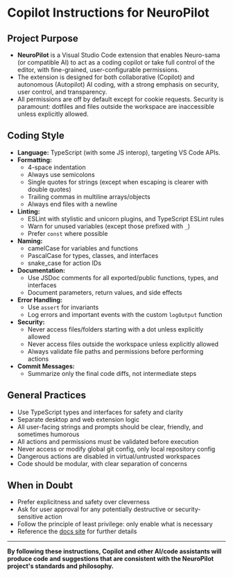 # Copilot Instructions for NeuroPilot

## Project Purpose

- **NeuroPilot** is a Visual Studio Code extension that enables Neuro-sama (or compatible AI) to act as a coding copilot or take full control of the editor, with fine-grained, user-configurable permissions.
- The extension is designed for both collaborative (Copilot) and autonomous (Autopilot) AI coding, with a strong emphasis on security, user control, and transparency.
- All permissions are off by default except for cookie requests. Security is paramount: dotfiles and files outside the workspace are inaccessible unless explicitly allowed.

## Coding Style

- **Language:** TypeScript (with some JS interop), targeting VS Code APIs.
- **Formatting:**
  - 4-space indentation
  - Always use semicolons
  - Single quotes for strings (except when escaping is clearer with double quotes)
  - Trailing commas in multiline arrays/objects
  - Always end files with a newline
- **Linting:**
  - ESLint with stylistic and unicorn plugins, and TypeScript ESLint rules
  - Warn for unused variables (except those prefixed with `_`)
  - Prefer `const` where possible
- **Naming:**
  - camelCase for variables and functions
  - PascalCase for types, classes, and interfaces
  - snake_case for action IDs
- **Documentation:**
  - Use JSDoc comments for all exported/public functions, types, and interfaces
  - Document parameters, return values, and side effects
- **Error Handling:**
  - Use `assert` for invariants
  - Log errors and important events with the custom `logOutput` function
- **Security:**
  - Never access files/folders starting with a dot unless explicitly allowed
  - Never access files outside the workspace unless explicitly allowed
  - Always validate file paths and permissions before performing actions
- **Commit Messages:**
  - Summarize only the final code diffs, not intermediate steps

## General Practices

- Use TypeScript types and interfaces for safety and clarity
- Separate desktop and web extension logic
- All user-facing strings and prompts should be clear, friendly, and sometimes humorous
- All actions and permissions must be validated before execution
- Never access or modify global git config, only local repository config
- Dangerous actions are disabled in virtual/untrusted workspaces
- Code should be modular, with clear separation of concerns

## When in Doubt

- Prefer explicitness and safety over cleverness
- Ask for user approval for any potentially destructive or security-sensitive action
- Follow the principle of least privilege: only enable what is necessary
- Reference the [docs site](https://vsc-neuropilot.github.io/docs) for further details

---

**By following these instructions, Copilot and other AI/code assistants will produce code and suggestions that are consistent with the NeuroPilot project's standards and philosophy.**
